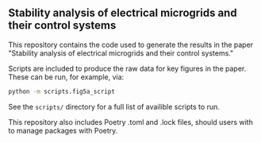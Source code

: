 ## Stability analysis of electrical microgrids and their control systems

This repository contains the code used to generate the results in the paper "Stability analysis of electrical microgrids and their control systems."

Scripts are included to produce the raw data for key figures in the paper. These can be run, for example, via:

```bash
python -m scripts.fig5a_script
```

See the ```scripts/``` directory for a full list of availible scripts to run.

This repository also includes Poetry .toml and .lock files, should users with to manage packages with Poetry.